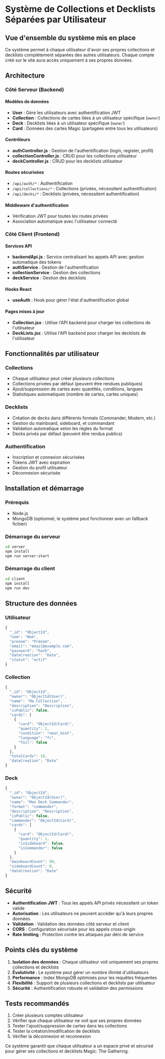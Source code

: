 # Système de Collections et Decklists Séparées par Utilisateur

## Vue d'ensemble du système mis en place

Ce système permet à chaque utilisateur d'avoir ses propres collections et decklists complètement séparées des autres utilisateurs. Chaque compte créé sur le site aura accès uniquement à ses propres données.

## Architecture

### Côté Serveur (Backend)

#### Modèles de données
- **User** : Gère les utilisateurs avec authentification JWT
- **Collection** : Collections de cartes liées à un utilisateur spécifique (`owner`)
- **Deck** : Decklists liées à un utilisateur spécifique (`owner`)
- **Card** : Données des cartes Magic (partagées entre tous les utilisateurs)

#### Contrôleurs
- **authController.js** : Gestion de l'authentification (login, register, profil)
- **collectionController.js** : CRUD pour les collections utilisateur
- **deckController.js** : CRUD pour les decklists utilisateur

#### Routes sécurisées
- `/api/auth/*` : Authentification
- `/api/collections/*` : Collections (privées, nécessitent authentification)
- `/api/decks/*` : Decklists (privées, nécessitent authentification)

#### Middleware d'authentification
- Vérification JWT pour toutes les routes privées
- Association automatique avec l'utilisateur connecté

### Côté Client (Frontend)

#### Services API
- **backendApi.js** : Service centralisant les appels API avec gestion automatique des tokens
- **authService** : Gestion de l'authentification
- **collectionService** : Gestion des collections
- **deckService** : Gestion des decklists

#### Hooks React
- **useAuth** : Hook pour gérer l'état d'authentification global

#### Pages mises à jour
- **Collection.jsx** : Utilise l'API backend pour charger les collections de l'utilisateur
- **DeckLists.jsx** : Utilise l'API backend pour charger les decklists de l'utilisateur

## Fonctionnalités par utilisateur

### Collections
- Chaque utilisateur peut créer plusieurs collections
- Collections privées par défaut (peuvent être rendues publiques)
- Ajout/suppression de cartes avec quantités, conditions, langues
- Statistiques automatiques (nombre de cartes, cartes uniques)

### Decklists
- Création de decks dans différents formats (Commander, Modern, etc.)
- Gestion du mainboard, sideboard, et commandant
- Validation automatique selon les règles du format
- Decks privés par défaut (peuvent être rendus publics)

### Authentification
- Inscription et connexion sécurisées
- Tokens JWT avec expiration
- Gestion du profil utilisateur
- Déconnexion sécurisée

## Installation et démarrage

### Prérequis
- Node.js
- MongoDB (optionnel, le système peut fonctionner avec un fallback fichier)

### Démarrage du serveur
```bash
cd server
npm install
npm run server:start
```

### Démarrage du client
```bash
cd client
npm install
npm run dev
```

## Structure des données

### Utilisateur
```javascript
{
  "_id": "ObjectId",
  "nom": "Nom",
  "prenom": "Prénom", 
  "email": "email@example.com",
  "password": "hash",
  "dateCreation": "Date",
  "statut": "actif"
}
```

### Collection
```javascript
{
  "_id": "ObjectId",
  "owner": "ObjectId(User)",
  "name": "Ma Collection",
  "description": "Description",
  "isPublic": false,
  "cards": [
    {
      "card": "ObjectId(Card)",
      "quantity": 2,
      "condition": "near_mint",
      "language": "fr",
      "foil": false
    }
  ],
  "totalCards": 10,
  "dateCreation": "Date"
}
```

### Deck
```javascript
{
  "_id": "ObjectId", 
  "owner": "ObjectId(User)",
  "name": "Mon Deck Commander",
  "format": "commander",
  "description": "Description",
  "isPublic": false,
  "commander": "ObjectId(Card)",
  "cards": [
    {
      "card": "ObjectId(Card)",
      "quantity": 1,
      "isSideboard": false,
      "isCommander": false
    }
  ],
  "mainboardCount": 99,
  "sideboardCount": 0,
  "dateCreation": "Date"
}
```

## Sécurité

- **Authentification JWT** : Tous les appels API privés nécessitent un token valide
- **Autorisation** : Les utilisateurs ne peuvent accéder qu'à leurs propres données
- **Validation** : Validation des données côté serveur et client
- **CORS** : Configuration sécurisée pour les appels cross-origin
- **Rate limiting** : Protection contre les attaques par déni de service

## Points clés du système

1. **Isolation des données** : Chaque utilisateur voit uniquement ses propres collections et decklists
2. **Évolutivité** : Le système peut gérer un nombre illimité d'utilisateurs
3. **Performance** : Index MongoDB optimisés pour les requêtes fréquentes
4. **Flexibilité** : Support de plusieurs collections et decklists par utilisateur
5. **Sécurité** : Authentification robuste et validation des permissions

## Tests recommandés

1. Créer plusieurs comptes utilisateur
2. Vérifier que chaque utilisateur ne voit que ses propres données
3. Tester l'ajout/suppression de cartes dans les collections
4. Tester la création/modification de decklists
5. Vérifier la déconnexion et reconnexion

Ce système garantit que chaque utilisateur a un espace privé et sécurisé pour gérer ses collections et decklists Magic: The Gathering.
